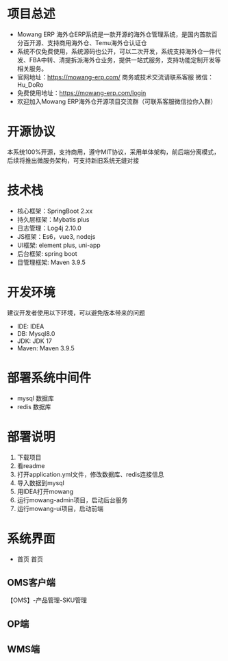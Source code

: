 # 项目总述
* Mowang ERP 海外仓ERP系统是一款开源的海外仓管理系统，是国内首款百分百开源、支持商用海外仓、Temu海外仓认证仓
* 系统不仅免费使用，系统源码也公开，可以二次开发，系统支持海外仓一件代发、FBA中转、清提拆派海外仓业务，提供一站式服务，支持功能定制开发等相关服务。
* 官网地址：https://mowang-erp.com/ 商务或技术交流请联系客服 微信：Hu_DoRo
* 免费使用地址：https://mowang-erp.com/login
* 欢迎加入Mowang ERP海外仓开源项目交流群（可联系客服微信拉你入群）

# 开源协议
本系统100%开源，支持商用，遵守MIT协议，采用单体架构，前后端分离模式，后续将推出微服务架构，可支持新旧系统无缝对接

# 技术栈
* 核心框架：SpringBoot 2.xx
* 持久层框架：Mybatis plus
* 日志管理：Log4j 2.10.0
* JS框架：Es6，vue3, nodejs
* UI框架: element plus, uni-app
* 后台框架: spring boot
* 目管理框架: Maven 3.9.5

# 开发环境
建议开发者使用以下环境，可以避免版本带来的问题

* IDE: IDEA
* DB: Mysql8.0
* JDK: JDK 17
* Maven: Maven 3.9.5

# 部署系统中间件
* mysql 数据库
* redis 数据库
# 部署说明
1. 下载项目
2. 看readme
3. 打开application.yml文件，修改数据库、redis连接信息
4. 导入数据到mysql
5. 用IDEA打开mowang
6. 运行mowang-admin项目，启动后台服务
7. 运行mowang-ui项目，启动前端

#  系统界面
* 首页 首页
## OMS客户端
【OMS】-产品管理-SKU管理
## OP端
## WMS端
